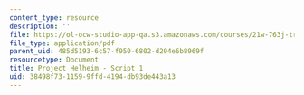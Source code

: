 ```yaml
---
content_type: resource
description: ''
file: https://ol-ocw-studio-app-qa.s3.amazonaws.com/courses/21w-763j-transmedia-storytelling-modern-science-fiction-spring-2014/38498f7311599ffd4194db93de443a13_MIT21W_763JS14_Blog_1.pdf
file_type: application/pdf
parent_uid: 485d5193-6c57-f950-6802-d204e6b8969f
resourcetype: Document
title: Project Helheim - Script 1
uid: 38498f73-1159-9ffd-4194-db93de443a13
---
```

